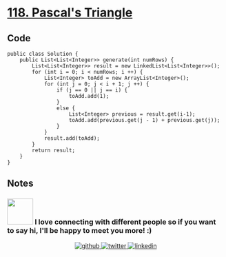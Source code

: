 # [118. Pascal's Triangle](https://leetcode.com/problems/pascals-triangle/)
## Code
```
public class Solution {
    public List<List<Integer>> generate(int numRows) {
        List<List<Integer>> result = new LinkedList<List<Integer>>();
        for (int i = 0; i < numRows; i ++) {
            List<Integer> toAdd = new ArrayList<Integer>();
            for (int j = 0; j < i + 1; j ++) {
                if (j == 0 || j == i) {
                    toAdd.add(1);
                }
                else {
                    List<Integer> previous = result.get(i-1);
                    toAdd.add(previous.get(j - 1) + previous.get(j));
                }
            }
            result.add(toAdd);
        }
        return result;
    }
}
```
## Notes


### <img src="https://media.giphy.com/media/LnQjpWaON8nhr21vNW/giphy.gif" width="60"> <b>I love connecting with different people</b> so if you want to say <b>hi, I'll be happy to meet you more!</b> :)

<div align="center">
<a href="https://github.com/creeper-exe" target="_blank">
<img src=https://img.shields.io/badge/github-%2324292e.svg?&style=for-the-badge&logo=github&logoColor=white alt=github style="margin-bottom: 5px;" />
</a>
<a href="https://twitter.com/Nouureldin_Ehab" target="_blank">
<img src=https://img.shields.io/badge/twitter-%2300acee.svg?&style=for-the-badge&logo=twitter&logoColor=white alt=twitter style="margin-bottom: 5px;" />
</a>
<a href="https://linkedin.com/in/noureldin-ehab-a57940190" target="_blank">
<img src=https://img.shields.io/badge/linkedin-%231E77B5.svg?&style=for-the-badge&logo=linkedin&logoColor=white alt=linkedin style="margin-bottom: 5px;" />
</a>  
</div>  
  
